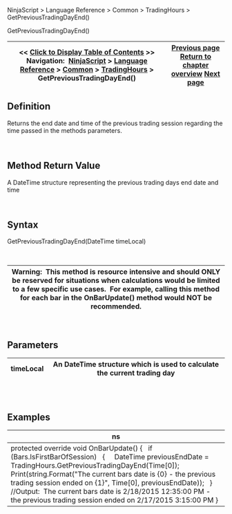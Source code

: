 ﻿


NinjaScript \> Language Reference \> Common \> TradingHours \> GetPreviousTradingDayEnd()






















GetPreviousTradingDayEnd()







| \<\< [Click to Display Table of Contents](getprevioustradingdayend.md) \>\> **Navigation:**     [NinjaScript](ninjascript-1.md) \> [Language Reference](language_reference_wip-1.md) \> [Common](common-1.md) \> [TradingHours](tradinghours-1.md) \> GetPreviousTradingDayEnd() | [Previous page](tradinghoursget-1.md) [Return to chapter overview](tradinghours-1.md) [Next page](holidays-1.md) |
| --- | --- |











## Definition


Returns the end date and time of the previous trading session regarding the time passed in the methods parameters.


 


## Method Return Value


A DateTime structure representing the previous trading days end date and time


 


## Syntax


GetPreviousTradingDayEnd(DateTime timeLocal)


 




| Warning:  This method is resource intensive and should ONLY be reserved for situations when calculations would be limited to a few specific use cases.  For example, calling this method for each bar in the OnBarUpdate() method would NOT be recommended. |
| --- |



 


## Parameters




| timeLocal | An DateTime structure which is used to calculate the current trading day |
| --- | --- |



## 


 


## Examples




| ns |
| --- |
| protected override void OnBarUpdate() {    if (Bars.IsFirstBarOfSession)    {      DateTime previousEndDate \= TradingHours.GetPreviousTradingDayEnd(Time\[0]);        Print(string.Format("The current bars date is {0} \- the previous trading session ended on {1}", Time\[0], previousEndDate));    }    //Output:  The current bars date is 2/18/2015 12:35:00 PM \- the previous trading session ended on 2/17/2015 3:15:00 PM } |









